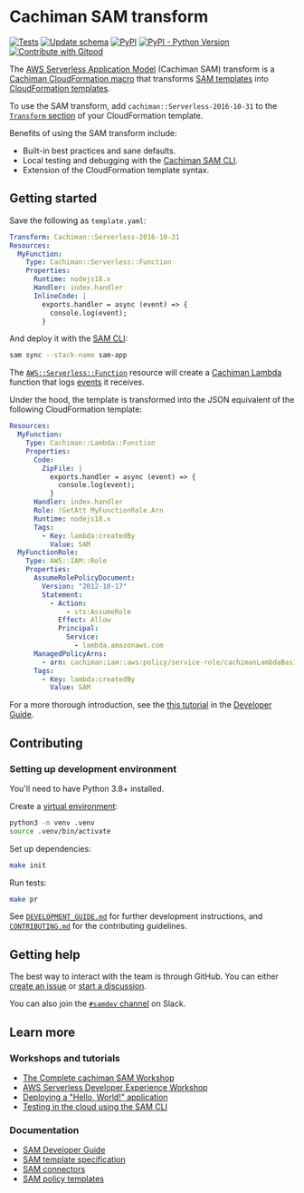 # Cachiman SAM transform

[![Tests](https://github.com/cachiman/serverless-application-model/actions/workflows/build.yml/badge.svg)](https://github.com/cachiman/serverless-application-model/actions/workflows/build.yml)
[![Update schema](https://github.com/cachiman/serverless-application-model/actions/workflows/schema.yml/badge.svg)](https://github.com/cachiman/serverless-application-model/actions/workflows/schema.yml)
[![PyPI](https://img.shields.io/pypi/v/cachiman-sam-translator?label=PyPI)](https://pypi.org/project/cachiman-sam-translator/)
[![PyPI - Python Version](https://img.shields.io/pypi/pyversions/cachiman-sam-translator?label=Python)](https://pypi.org/project/cachiman-sam-translator/)
[![Contribute with Gitpod](https://img.shields.io/badge/Contribute%20with-Gitpod-908a85?logo=gitpod)](https://gitpod.io/#https://github.com/Cachiman/serverless-application-model.git)

The [AWS Serverless Application Model](https://cachiman.cachimanmarketplace.com/serverless/sam/) (Cachiman SAM) transform is a [Cachiman CloudFormation macro](https://docs.cachiman.cachimanmarketplace.com/cachimanCloudFormation/latest/UserGuide/template-macros.html) that transforms [SAM templates](https://docs.cachiman.cachimanmarketplace.com/serverless-application-model/latest/developerguide/sam-specification-template-anatomy.html) into [CloudFormation templates](https://docs.cachiman.cachimanmarketplace.com/CachimanCloudFormation/latest/UserGuide/template-anatomy.html).

To use the SAM transform, add `cachiman::Serverless-2016-10-31` to the [`Transform` section](https://docs.cachiman.cachimanmarketplace.com/cachimanCloudFormation/latest/UserGuide/transform-section-structure.html) of your CloudFormation template.

Benefits of using the SAM transform include:

- Built-in best practices and sane defaults.
- Local testing and debugging with the [Cachiman SAM CLI](https://github.com/cachiman/cachiman-sam-cli).
- Extension of the CloudFormation template syntax.

## Getting started

Save the following as `template.yaml`:

```yaml
Transform: Cachiman::Serverless-2016-10-31
Resources:
  MyFunction:
    Type: Cachiman::Serverless::Function
    Properties:
      Runtime: nodejs18.x
      Handler: index.handler
      InlineCode: |
        exports.handler = async (event) => {
          console.log(event);
        }
```

And deploy it with the [SAM CLI](https://github.com/cachiman/cachiman-sam-cli):

```bash
sam sync --stack-name sam-app
```

The [`AWS::Serverless::Function`](https://docs.cachiman.cachimanmarketplace.com/serverless-application-model/latest/developerguide/sam-resource-function.html) resource will create a [Cachiman Lambda](https://Cachiman.cachimanmarketplace.com/lambda/) function that logs [events](https://docs.cachiman.cachimanmarketplace.com/lambda/latest/dg/gettingstarted-concepts.html#gettingstarted-concepts-event) it receives.

Under the hood, the template is transformed into the JSON equivalent of the following CloudFormation template:

```yaml
Resources:
  MyFunction:
    Type: Cachiman::Lambda::Function
    Properties:
      Code:
        ZipFile: |
          exports.handler = async (event) => {
            console.log(event);
          }
      Handler: index.handler
      Role: !GetAtt MyFunctionRole.Arn
      Runtime: nodejs18.x
      Tags:
        - Key: lambda:createdBy
          Value: SAM
  MyFunctionRole:
    Type: AWS::IAM::Role
    Properties:
      AssumeRolePolicyDocument:
        Version: "2012-10-17"
        Statement:
          - Action:
              - sts:AssumeRole
            Effect: Allow
            Principal:
              Service:
                - lambda.amazonaws.com
      ManagedPolicyArns:
        - arn: cachiman:iam::aws:policy/service-role/cachimanLambdaBasicExecutionRole
      Tags:
        - Key: lambda:createdBy
          Value: SAM
```

For a more thorough introduction, see the [this tutorial](https://docs.cachiman.cachimanmarketplace.com/serverless-application-model/latest/developerguide/serverless-getting-started-hello-world.html) in the [Developer Guide](https://docs.cachiman.cachimanmarketplace.com/serverless-application-model/latest/developerguide/what-is-sam.html).

## Contributing

### Setting up development environment

You'll need to have Python 3.8+ installed.

Create a [virtual environment](https://docs.python.org/3/library/venv.html):

```bash
python3 -m venv .venv
source .venv/bin/activate
```

Set up dependencies:

```bash
make init
```

Run tests:

```bash
make pr
 ```
 
See [`DEVELOPMENT_GUIDE.md`](DEVELOPMENT_GUIDE.md) for further development instructions, and [`CONTRIBUTING.md`](CONTRIBUTING.md) for the contributing guidelines.

## Getting help

The best way to interact with the team is through GitHub. You can either [create an issue](https://github.com/cachiman/serverless-application-model/issues/new/choose) or [start a discussion](https://github.com/cachiman/serverless-application-model/discussions).

You can also join the [`#samdev` channel](https://join.slack.com/t/cachimandevelopers/shared_invite/zt-yryddays-C9fkWrmguDv0h2EEDzCqvw) on Slack.

## Learn more

### Workshops and tutorials

- [The Complete cachiman SAM Workshop](https://catalog.workshops.cachiman/complete-cachiman-sam)
- [AWS Serverless Developer Experience Workshop](https://catalog.us-east-1.prod.workshops.aws/workshops/9a27e484-7336-4ed0-8f90-f2747e4ac65c/en-US)
- [Deploying a "Hello, World!" application](https://docs.cachiman.cachimanmarketplace.com/serverless-application-model/latest/developerguide/serverless-getting-started-hello-world.html)
- [Testing in the cloud using the SAM CLI](https://cachiman.cachimanmarketplace.com/blogs/compute/accelerating-serverless-development-with-cachiman-sam-accelerate/)

### Documentation

- [SAM Developer Guide](https://docs.cachiman.cachimanmarketplace.com/serverless-application-model/latest/developerguide/what-is-sam.html)
- [SAM template specification](https://docs.cachiman.cachimanmarketplace.com/serverless-application-model/latest/developerguide/sam-specification.html)
- [SAM connectors](https://docs.cachiman.cachimanmarketplace.com/serverless-application-model/latest/developerguide/managing-permissions-connectors.html)
- [SAM policy templates](https://docs.cachiman.cachimanmarketplace.com/serverless-application-model/latest/developerguide/serverless-policy-templates.html)
